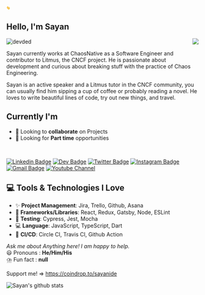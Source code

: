 <img src="https://raw.githubusercontent.com/ABSphreak/ABSphreak/master/gifs/Hi.gif" width="10px" />
<h2> Hello, I'm Sayan </h2><img  align='right' src="https://i.ibb.co/5x52S7h/Coffee-bitmoji.png">

<p align="left"> <img src="https://komarev.com/ghpvc/?username=S-ayanide" alt="devded" /></p>

Sayan currently works at ChaosNative as a Software Engineer and contributor to Litmus, the CNCF project. He is passionate about development and curious about breaking stuff with the practice of Chaos Engineering.

Sayan is an active speaker and a Litmus tutor in the CNCF community, you can usually find him sipping a cup of coffee or probably reading a novel. He loves to write beautiful lines of code, try out new things, and travel.

## Currently I'm
* 🕺 Looking to **collaborate** on Projects
* 🤔 Looking for **Part time** opportunities

<br/>

[![Linkedin Badge](https://img.shields.io/badge/-sayan-blue?style=flat&logo=Linkedin&logoColor=white&link=https://www.linkedin.com/in/s-ayanide/)](https://www.linkedin.com/in/s-ayanide/)
[![Dev Badge](https://img.shields.io/badge/-@_sayanide-000000?style=flat&labelColor=000000&logo=dev.to&link=https://dev.to/sayanide)](https://dev.to/sayanide)
[![Twitter Badge](https://img.shields.io/badge/-@_s__ayanide-1ca0f1?style=flat&labelColor=1ca0f1&logo=twitter&logoColor=white&link=https://twitter.com/s_ayanide)](https://twitter.com/s_ayanide)
[![Instagram Badge](https://img.shields.io/badge/-@s__ayanide-purple?style=flat&logo=instagram&logoColor=white&link=https://www.instagram.com/s_ayanide/)](https://www.instagram.com/s_ayanide/)
[![Gmail Badge](https://img.shields.io/badge/-sayan@chaosnative-c14438?style=flat&logo=Gmail&logoColor=white&link=mailto:sayan@chaosnative.com)](mailto:sayan@chaosnative.com)
[![Youtube Channel](https://img.shields.io/badge/-Sayan%20Mondal-c14438?style=flat-square&logo=Youtube&link=https://www.youtube.com/channel/UCBYLBnGrz2YlBGKqHaiAPQQ)](https://www.youtube.com/channel/UCBYLBnGrz2YlBGKqHaiAPQQ)

## 💻 Tools & Technologies I Love
* ✨ **Project Management**: Jira, Trello, Github, Asana
* 🔭 **Frameworks/Libraries**: React, Redux, Gatsby, Node, ESLint
* 🐛 **Testing**: Cypress, Jest, Mocha
* 💻 **Language**: JavaScript, TypeScript, Dart
* 🌱 **CI/CD**: Circle CI, Travis CI, Github Action

*Ask me about Anything here! I am happy to help.* <br />
😃 Pronouns : **He/Him/His** <br />
⛈️ Fun fact : **null**

Support me! => https://coindrop.to/sayanide <br />

![Sayan's github stats](https://github-readme-stats.vercel.app/api?username=S-ayanide&show_icons=true&hide=[%22issues%22])
